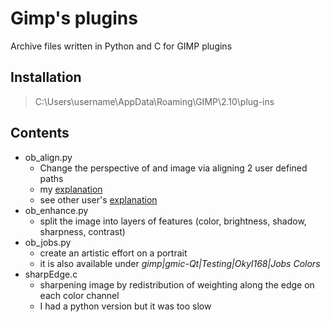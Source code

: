 # Gimp's plugins

Archive files written in Python and C for GIMP plugins

## Installation

> C:\Users\username\AppData\Roaming\GIMP\2.10\plug-ins

## Contents
- ob_align.py
    - Change the perspective of and image via aligning 2 user defined paths
    - my [explanation](http://gimpchat.com/viewtopic.php?f=23&t=12653&hilit=align+paths#p171523)
    - see other user's [explanation](https://www.gimp-forum.net/Thread-4-point-perspective-transform)
- ob_enhance.py
    - split the image into layers of features (color, brightness, shadow, sharpness, contrast)
- ob_jobs.py
    - create an artistic effort on a portrait
    - it is also available under *gimp|gmic-Qt|Testing|Okyl168|Jobs Colors*
- sharpEdge.c
    - sharpening image by redistribution of weighting along the edge on each color channel
    - I had a python version but it was too slow

